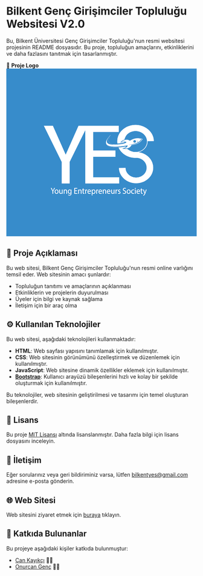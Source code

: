 # Bilkent Genç Girişimciler Topluluğu Websitesi V2.0

Bu, Bilkent Üniversitesi Genç Girişimciler Topluluğu'nun resmi websitesi projesinin README dosyasıdır. Bu proje, topluluğun amaçlarını, etkinliklerini ve daha fazlasını tanıtmak için tasarlanmıştır.

🚀 **Proje Logo**  
![Proje Logo](yesGitHub.png)

## 🌟 Proje Açıklaması

Bu web sitesi, Bilkent Genç Girişimciler Topluluğu'nun resmi online varlığını temsil eder. Web sitesinin amacı şunlardır:
- Topluluğun tanıtımı ve amaçlarının açıklanması
- Etkinliklerin ve projelerin duyurulması
- Üyeler için bilgi ve kaynak sağlama
- İletişim için bir araç olma

## ⚙️ Kullanılan Teknolojiler

Bu web sitesi, aşağıdaki teknolojileri kullanmaktadır:

- **HTML**: Web sayfası yapısını tanımlamak için kullanılmıştır.
- **CSS**: Web sitesinin görünümünü özelleştirmek ve düzenlemek için kullanılmıştır.
- **JavaScript**: Web sitesine dinamik özellikler eklemek için kullanılmıştır.
- **[Bootstrap](https://getbootstrap.com/)**: Kullanıcı arayüzü bileşenlerini hızlı ve kolay bir şekilde oluşturmak için kullanılmıştır.

Bu teknolojiler, web sitesinin geliştirilmesi ve tasarımı için temel oluşturan bileşenlerdir.

## 📜 Lisans

Bu proje [MIT Lisansı](LICENSE) altında lisanslanmıştır. Daha fazla bilgi için lisans dosyasını inceleyin.

## 📧 İletişim

Eğer sorularınız veya geri bildiriminiz varsa, lütfen [bilkentyes@gmail.com](mailto:bilkentyes@gmail.com) adresine e-posta gönderin.

## 🌐 Web Sitesi

Web sitesini ziyaret etmek için [buraya](https://www.bilkentyes.com) tıklayın.

## 👥 Katkıda Bulunanlar

Bu projeye aşağıdaki kişiler katkıda bulunmuştur:

- [Can Kayıkçı](https://github.com/cankayikci0) 👨‍💻
- [Onurcan Genç](https://github.com/onurcangnc) 👨‍💻